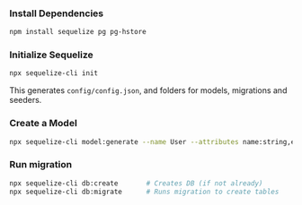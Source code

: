 ### Install Dependencies
```bash
npm install sequelize pg pg-hstore
```

### Initialize Sequelize
```bash
npx sequelize-cli init
```
This generates `config/config.json`, and folders for models, migrations and seeders.

### Create a Model
```bash
npx sequelize-cli model:generate --name User --attributes name:string,email:string
```

### Run migration
```bash
npx sequelize-cli db:create       # Creates DB (if not already)
npx sequelize-cli db:migrate      # Runs migration to create tables
```